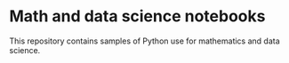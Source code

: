 # Math and data science notebooks

This repository contains samples of Python use for mathematics and data science.

